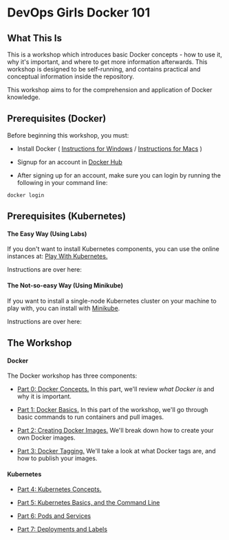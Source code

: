 # DevOps Girls Docker 101

## What This Is

This is a workshop which introduces basic Docker concepts - how to use it, why it's important, and where to get more information afterwards. This workshop is designed to be self-running, and contains practical and conceptual information inside the repository.

This workshop aims to for the comprehension and application of Docker knowledge.

## Prerequisites (Docker)

Before beginning this workshop, you must:

 - Install Docker ( [Instructions for Windows](https://docs.docker.com/v17.09/docker-for-windows/install/) / [Instructions for Macs](https://docs.docker.com/docker-for-mac/install/) )

 - Signup for an account in [Docker Hub](https://hub.docker.com/)

 - After signing up for an account, make sure you can login by running the following in your command line:

```
docker login
```

## Prerequisites (Kubernetes)

#### The Easy Way (Using Labs)

If you don't want to install Kubernetes components, you can use the online instances at: [Play With Kubernetes.](https://labs.play-with-k8s.com/)

Instructions are over here:


#### The Not-so-easy Way (Using Minikube)

If you want to install a single-node Kubernetes cluster on your machine to play with, you can install with [Minikube](https://kubernetes.io/docs/tasks/tools/install-minikube/).

Instructions are over here:


## The Workshop


#### Docker

The Docker workshop has three components:

 - [Part 0: Docker Concepts.](https://github.com/DevOps-Girls/from-docker-to-kubernetes/blob/master/0-Concepts.md) In this part, we'll review *what Docker is* and why it is important.

 - [Part 1: Docker Basics.](https://github.com/DevOps-Girls/from-docker-to-kubernetes/blob/master/1-Basics.md) In this part of the workshop, we'll go through basic commands to run containers and pull images. 

 - [Part 2: Creating Docker Images.](https://github.com/DevOps-Girls/from-docker-to-kubernetes/blob/master/2-Images.md) We'll break down how to create your own Docker images.

 - [Part 3: Docker Tagging.](https://github.com/DevOps-Girls/from-docker-to-kubernetes/blob/master/3-Tags-and-Push.md) We'll take a look at what Docker tags are, and how to publish your images.


#### Kubernetes

 - [Part 4: Kubernetes Concepts.](https://github.com/DevOps-Girls/from-docker-to-kubernetes/blob/master/4-K8S-Concepts.md)

 - [Part 5: Kubernetes Basics, and the Command Line](https://github.com/DevOps-Girls/from-docker-to-kubernetes/blob/master/5-Kubernetes-Basics.md)

 - [Part 6: Pods and Services](https://github.com/DevOps-Girls/from-docker-to-kubernetes/blob/master/6-Pods-and-Services.md)

 - [Part 7: Deployments and Labels](https://github.com/DevOps-Girls/from-docker-to-kubernetes/blob/master/7-Deployments-and-Labels.md)
